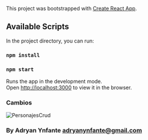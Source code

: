 This project was bootstrapped with [Create React App](https://github.com/facebook/create-react-app).

## Available Scripts

In the project directory, you can run:
### `npm install`
### `npm start`

Runs the app in the development mode.<br />
Open [http://localhost:3000](http://localhost:3000) to view it in the browser.


### Cambios 

![PersonajesCrud](https://user-images.githubusercontent.com/92740455/166072152-0615e14c-cc95-4b28-8e5a-e59161b04a9c.jpg)




### By Adryan Ynfante  adryanynfante@gmail.com

